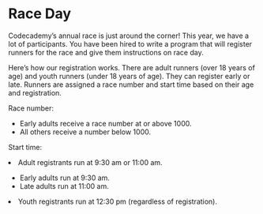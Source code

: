 <h1> Race Day</h1>
Codecademy’s annual race is just around the corner! This year, we have a lot of participants. You have been hired to write a program that will register runners for the race and give them instructions on race day.

Here’s how our registration works. There are adult runners (over 18 years of age) and youth runners (under 18 years of age). They can register early or late. Runners are assigned a race number and start time based on their age and registration.

Race number:
<ul>
  <li>Early adults receive a race number at or above 1000.</li>
  <li>All others receive a number below 1000.</li>
</ul>

Start time:
<li>Adult registrants run at 9:30 am or 11:00 am.</li>
  <ul>
  <li>Early adults run at 9:30 am.</li>
   <li>Late adults run at 11:00 am.</li>
  </ul>
<li>Youth registrants run at 12:30 pm (regardless of registration).</li>


